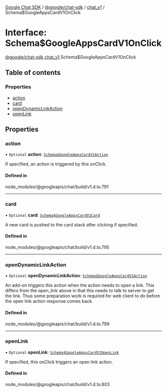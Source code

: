 [Google Chat SDK](../README.md) / [@google/chat-sdk](../modules/google_chat_sdk.md) / [chat\_v1](../modules/google_chat_sdk.chat_v1.md) / Schema$GoogleAppsCardV1OnClick

# Interface: Schema$GoogleAppsCardV1OnClick

[@google/chat-sdk](../modules/google_chat_sdk.md).[chat_v1](../modules/google_chat_sdk.chat_v1.md).Schema$GoogleAppsCardV1OnClick

## Table of contents

### Properties

- [action](google_chat_sdk.chat_v1.Schema_GoogleAppsCardV1OnClick.md#action)
- [card](google_chat_sdk.chat_v1.Schema_GoogleAppsCardV1OnClick.md#card)
- [openDynamicLinkAction](google_chat_sdk.chat_v1.Schema_GoogleAppsCardV1OnClick.md#opendynamiclinkaction)
- [openLink](google_chat_sdk.chat_v1.Schema_GoogleAppsCardV1OnClick.md#openlink)

## Properties

### action

• `Optional` **action**: [`Schema$GoogleAppsCardV1Action`](google_chat_sdk.chat_v1.Schema_GoogleAppsCardV1Action.md)

If specified, an action is triggered by this onClick.

#### Defined in

node_modules/@googleapis/chat/build/v1.d.ts:791

___

### card

• `Optional` **card**: [`Schema$GoogleAppsCardV1Card`](google_chat_sdk.chat_v1.Schema_GoogleAppsCardV1Card.md)

A new card is pushed to the card stack after clicking if specified.

#### Defined in

node_modules/@googleapis/chat/build/v1.d.ts:795

___

### openDynamicLinkAction

• `Optional` **openDynamicLinkAction**: [`Schema$GoogleAppsCardV1Action`](google_chat_sdk.chat_v1.Schema_GoogleAppsCardV1Action.md)

An add-on triggers this action when the action needs to open a link. This differs from the open_link above in that this needs to talk to server to get the link. Thus some preparation work is required for web client to do before the open link action response comes back.

#### Defined in

node_modules/@googleapis/chat/build/v1.d.ts:799

___

### openLink

• `Optional` **openLink**: [`Schema$GoogleAppsCardV1OpenLink`](google_chat_sdk.chat_v1.Schema_GoogleAppsCardV1OpenLink.md)

If specified, this onClick triggers an open link action.

#### Defined in

node_modules/@googleapis/chat/build/v1.d.ts:803
